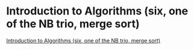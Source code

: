 # Introduction to Algorithms (six, one of the NB trio, merge sort)
[Introduction to Algorithms (six, one of the NB trio, merge sort)](https://aiwithcloud.com/2022/09/15/introduction_to_algorithms_six_one_of_the_nb_trio_merge_sort/)